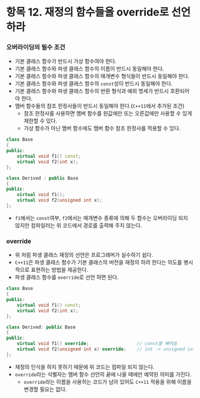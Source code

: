 # 항목 12. 재정의 함수들을 override로 선언하라
### 오버라이딩의 필수 조건
- 기본 클래스 함수가 반드시 가상 함수여야 한다.
- 기본 클래스 함수와 파생 클래스 함수의 이름이 반드시 동일해야 한다.
- 기본 클래스 함수와 파생 클래스 함수의 매개변수 형식들이 반드시 동일해야 한다.
- 기본 클래스 함수와 파생 클래스 함수의 `const`성이 반드시 동일해야 한다.
- 기본 클래스 함수와 파생 클래스 함수의 반환 형식과 예외 명세가 반드시 호환되어야 한다.
- 멤버 함수들의 참조 한정사들이 반드시 동일해야 한다.(`C++11`에서 추가된 조건)
  - 참조 한정사를 사용하면 멤버 함수를 왼값에만 또는 오른값에만 사용할 수 있게 제한할 수 있다.
  - 가상 함수가 아닌 멤버 함수에도 멤버 함수 참조 한정사를 적용할 수 있다.

```cpp
class Base 
{
public:
    virtual void f1() const;
    virtual void f2(int x);
};

class Derived : public Base 
{
public:
    virtual void f1();
    virtual void f2(unsigned int x);
};
```
- `f1`에서는 `const`여부, `f2`에서는 매개변수 종류에 의해 두 함수는 오버라이딩 되지 않지만 컴파일러는 위 코드에서 경로를 출력해 주지 않는다.

### override
- 위 처럼 파생 클래스 재정의 선언은 프로그래머가 실수하기 쉽다.
- `C++11`은 파생 클래스 함수가 기본 클래스의 버전을 재정의 하려 한다는 의도를 병시적으로 표현하는 방법을 제공한다.
- 파생 클래스 함수를 `override`로 선언 하면 된다.
```cpp
class Base
{
public:
    virtual void f1() const;
    virtual void f2(int x);
};

class Derived: public Base
{
public:
    virtual void f1() override;                  // const를 빼먹음
    virtual void f2(unsigned int x) override;    // int -> unsigned int x
};
```
- 재정의 인식을 하지 못하기 때문에 위 코드는 컴파일 되지 않는다.
- `override`라는 식별자는 멤버 함수 선언의 끝에 나올 때에만 예약된 의미를 가진다.
  - `override`라는 이름을 사용하는 코드가 남아 있어도 `C++11` 적용을 위해 이름을 변경할 필요는 없다.